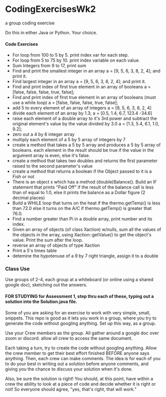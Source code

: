 # CodingExercisesWk2
a group coding exercise

Do this in either Java or Python. Your choice.

#### Code Exercises

- For loop from 100 to 5 by 5. print index var for each step.
- For loop from 5 to 75 by 10. print index variable on each value.
- Sum Integers from 9 to 17, print sum
- Find and print the smallest integer in an array a = [9, 5, 6, 3, 8, 2, 4]; and print it.
- Find largest integer in an array a = [9, 5, 6, 3, 8, 2, 4]; and print it.
- Find and print index of first true element in an array of booleans a = [false, false, false, true, false];
- Find and print index of first true element in an array of booleans (must use a while loop) a = [false, false, false, true, false];
- add 5 to every element of an array of integers a = [9, 5, 6, 3, 8, 2, 4]
- divide each element of an array by 1.3; a = [0.5, 1.4, 6.7, 123.4 -34.6]
- raise each element of a double array to it's 3rd power and subtract the original element's value by the value divided by 3.0 a = [1.3, 5.4, 6.1, 1.0, 9.2];
- zero out a 4 by 6 integer array
- multiply each element of a 5 by 5 array of integers by 7
- create a method that takes a 5 by 5 array and produces a 5 by 5 array of booleans. each element in the result should be true if the value in the argument array is even, else it's false.
- create a method that takes two doubles and returns the first parameter raised to the second parameter's value
- create a method that returns a boolean if the Object passed to it is a Fish or not
- There is an object x which has a method (double)Balance(). Build an IF statement that prints "Paid Off" if the result of the balance call is less than of equal to 1.0, else it prints the balance as a Dollar figure (2 decimal places) 
- Build a WHILE loop that turns on the heat if the thermo.getTemp() is less than 72.0 else it turns on the A/C if thermo.getTemp() is greater that 76.0.
- Find a number greater than Pi in a double array, print number and its index.
- Given an array of objects (of class Xaction) w/nulls, sum all the values of the objects in the array, using Xaction::getValue() to get the object's value. Print the sum after the loop.
- reverse an array of objects of type Xaction
- Print a 5's times table
- detemine the hypotenuse of a 9 by 7 right triangle, assign it to a double

### Class Use
Use groups of 2-4, each group at a whiteboard (or online using a shared google doc), sketching out the answers.

#### FOR STUDYING for Assessment 1, step thru each of these, typing out a solution into the Solution.java file.

Some of you are asking for an exercise to work with very simple, small, snippets. 
This repo is good as it lets you work in a group, where you try to generate the code without googling anything.
Set up this way, as a group.

Use your Crew members as the group.
All gather around a google doc over zoom or discord.
allow all crew to access the same document.

Each taking a turn, try to create the code without googling anything. 
Allow the crew member to get their best effort finished BEFORE anyone says anything.
Then, each crew can make comments.
The idea is for each of you to do your best in writing out a solution before anyone comments, and giving you the chance to discuss your solution when it's done.

Also, be sure the solution is right! You should, at this point, have within a crew the ability to look at a piece of code and decide whether it is right or not!
So everyone should agree, "yes, that's right, that will work."


